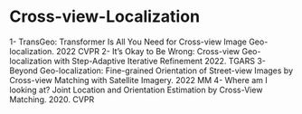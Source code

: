 # Cross-view-Localization

1- TransGeo: Transformer Is All You Need for Cross-view Image Geo-localization. 2022 CVPR
2- It’s Okay to Be Wrong: Cross-view Geo-localization with Step-Adaptive Iterative Refinement 2022. TGARS
3- Beyond Geo-localization: Fine-grained Orientation of Street-view Images by Cross-view Matching with Satellite Imagery. 2022 MM
4- Where am I looking at? Joint Location and Orientation Estimation by Cross-View Matching. 2020. CVPR
